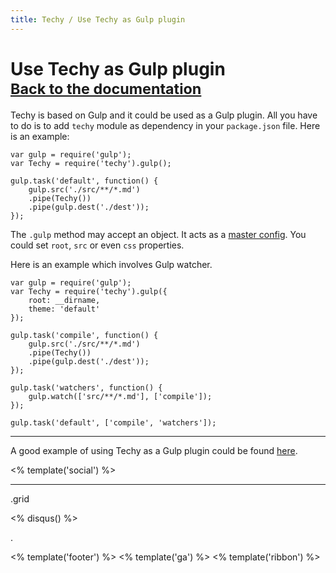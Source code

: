 ```yaml
---
title: Techy / Use Techy as Gulp plugin
---
```


# Use Techy as Gulp plugin<br /><small>[<i class="fa fa-arrow-circle-o-left"></i> Back to the documentation](../../docs)</small>

Techy is based on Gulp and it could be used as a Gulp plugin. All you have to do is to add `techy` module as dependency in your `package.json` file. Here is an example:

	var gulp = require('gulp');
	var Techy = require('techy').gulp();

	gulp.task('default', function() {
	    gulp.src('./src/**/*.md')
	    .pipe(Techy())
	    .pipe(gulp.dest('./dest'));
	});

The `.gulp` method may accept an object. It acts as a [master config](/techy/docs/#master-config). You could set `root`, `src` or even `css` properties.

Here is an example which involves Gulp watcher.

	var gulp = require('gulp');
	var Techy = require('techy').gulp({
		root: __dirname,
		theme: 'default'
	});

	gulp.task('compile', function() {
	    gulp.src('./src/**/*.md')
	    .pipe(Techy())
	    .pipe(gulp.dest('./dest'));
	});

	gulp.task('watchers', function() {
		gulp.watch(['src/**/*.md'], ['compile']);
	});

	gulp.task('default', ['compile', 'watchers']);

---

A good example of using Techy as a Gulp plugin could be found [here](https://github.com/krasimir/techy/tree/master/example/as-gulp-plugin).

<% template('social') %>

---

.grid

<% disqus() %>

.

<% template('footer') %>
<% template('ga') %>
<% template('ribbon') %>